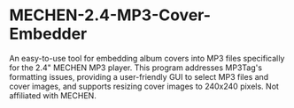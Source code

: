 # MECHEN-2.4-MP3-Cover-Embedder
An easy-to-use tool for embedding album covers into MP3 files specifically for the 2.4" MECHEN MP3 player. This program addresses MP3Tag's formatting issues, providing a user-friendly GUI to select MP3 files and cover images, and supports resizing cover images to 240x240 pixels. Not affiliated with MECHEN.

